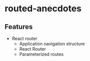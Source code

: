 # routed-anecdotes

## Features

- React router
  - Application navigation structure
  - React Router
  - Parameterized routes